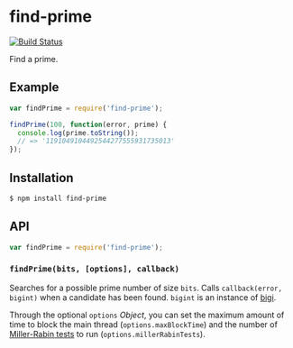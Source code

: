 # find-prime

[![Build Status](https://img.shields.io/travis/KenanY/find-prime.svg)](https://travis-ci.org/KenanY/find-prime)

Find a prime.

## Example

``` javascript
var findPrime = require('find-prime');

findPrime(100, function(error, prime) {
  console.log(prime.toString());
  // => '1191049104492544277555931735013'
});
```

## Installation

``` bash
$ npm install find-prime
```

## API

``` javascript
var findPrime = require('find-prime');
```

### `findPrime(bits, [options], callback)`

Searches for a possible prime number of size `bits`. Calls
`callback(error, bigint)` when a candidate has been found. `bigint` is an
instance of [bigi][].

Through the optional `options` _Object_, you can set the maximum amount of time
to block the main thread (`options.maxBlockTime`) and the number of
[Miller-Rabin tests][] to run (`options.millerRabinTests`).


   [bigi]: https://github.com/cryptocoinjs/bigi
   [Miller-Rabin tests]: https://en.wikipedia.org/wiki/Miller%E2%80%93Rabin_primality_test